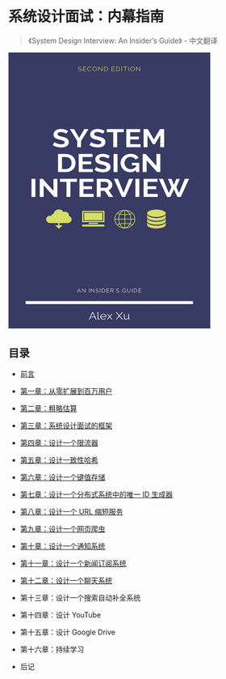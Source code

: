 # 系统设计面试：内幕指南

>《System Design Interview: An Insider’s Guide》 - 中文翻译

<img src="./docs/public/cover.png" width="400" />

## 目录

- [前言](/forward)

- [第一章：从零扩展到百万用户](/CHAPTER-1-SCALE-FROM-ZERO-TO-MILLIONS-OF-USERS)

- [第二章：粗略估算](/CHAPTER-2-BACK-OF-THE-ENVELOPE-ESTIMATION)

- [第三章：系统设计面试的框架](/CHAPTER-3-A-FRAMEWORK-FOR-SYSTEM-DESIGN-INTERVIEWS)

- [第四章：设计一个限流器](/CHAPTER-4-DESIGN-A-RATE-LIMITER)

- [第五章：设计一致性哈希](/CHAPTER-5-DESIGN-CONSISTENT-HASHING)

- [第六章：设计一个键值存储](/CHAPTER-6-DESIGN-A-KEY-VALUE-STORE)

- [第七章：设计一个分布式系统中的唯一 ID 生成器](/CHAPTER-7-DESIGN-A-UNIQUE-ID-GENERATOR-IN-DISTRIBUTED-SYSTEMS)

- [第八章：设计一个 URL 缩短服务](/CHAPTER-8-DESIGN-A-URL-SHORTENER)

- [第九章：设计一个网页爬虫](/CHAPTER-9-DESIGN-A-WEB-CRAWLER)

- [第十章：设计一个通知系统](/CHAPTER-10-DESIGN-A-NOTIFICATION-SYSTEM)

- [第十一章：设计一个新闻订阅系统](/CHAPTER-11-DESIGN-A-NEWS-FEED-SYSTEM)

- [第十二章：设计一个聊天系统](/CHAPTER-12-DESIGN-A-CHAT-SYSTEM)

- 第十三章：设计一个搜索自动补全系统

- 第十四章：设计 YouTube

- 第十五章：设计 Google Drive

- 第十六章：持续学习

- 后记
